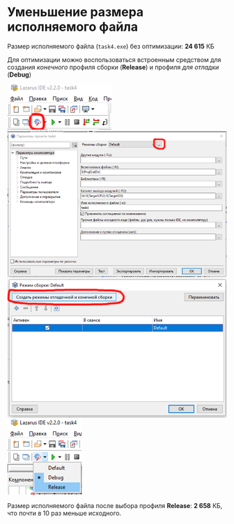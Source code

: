 Уменьшение размера исполняемого файла
===

Размер исполняемого файла (`task4.exe`) без оптимизации: __24&nbsp;615__ КБ

Для оптимизации можно воспользоваться встроенным средством для создания _конечного_ профиля сборки (__Release__) и профиля _для отладки_ (__Debug__)

![](step1.png)
![](step2.png)
![](step3.png)
![](step4.png)

Размер исполняемого файла после выбора профиля __Release__: __2&nbsp;658__ КБ, что почти в 10 раз меньше исходного.
